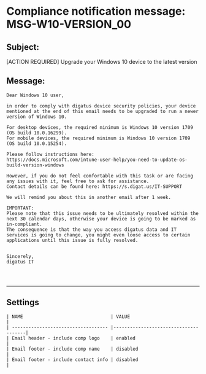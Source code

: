 Compliance notification message: MSG-W10-VERSION_00
===============================================================================


Subject:
--------
[ACTION REQUIRED] Upgrade your Windows 10 device to the latest version

Message:
--------
```
Dear Windows 10 user,

in order to comply with digatus device security policies, your device mentioned at the end of this email needs to be upgraded to run a newer version of Windows 10.

For desktop devices, the required minimum is Windows 10 version 1709 (OS build 10.0.16299).
For mobile devices, the required minimum is Windows 10 version 1709 (OS build 10.0.15254).

Please follow instructions here:
https://docs.microsoft.com/intune-user-help/you-need-to-update-os-build-version-windows

However, if you do not feel comfortable with this task or are facing any issues with it, feel free to ask for assistance.
Contact details can be found here: https://s.digat.us/IT-SUPPORT

We will remind you about this in another email after 1 week.

IMPORTANT:
Please note that this issue needs to be ultimately resolved within the next 30 calendar days, otherwise your device is going to be marked as in-compliant.
The consequence is that the way you access digatus data and IT services is going to change, you might even loose access to certain applications until this issue is fully resolved.


Sincerely,
digatus IT




```

*******************************************************************************

Settings
--------

	| NAME                                | VALUE                                |
	| ----------------------------------- |--------------------------------------|
	| Email header - include comp logo    | enabled                              |
	| Email footer - include comp name    | disabled                             |
	| Email footer - include contact info | disabled                             |

